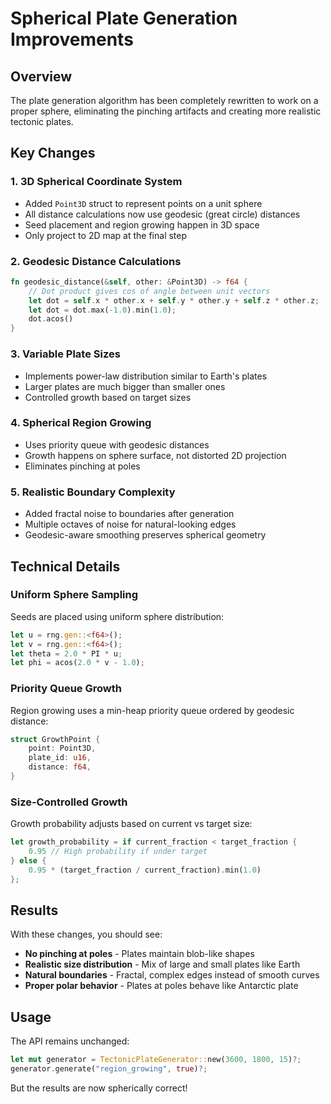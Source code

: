 # Spherical Plate Generation Improvements

## Overview

The plate generation algorithm has been completely rewritten to work on a proper sphere, eliminating the pinching artifacts and creating more realistic tectonic plates.

## Key Changes

### 1. **3D Spherical Coordinate System**
- Added `Point3D` struct to represent points on a unit sphere
- All distance calculations now use geodesic (great circle) distances
- Seed placement and region growing happen in 3D space
- Only project to 2D map at the final step

### 2. **Geodesic Distance Calculations**
```rust
fn geodesic_distance(&self, other: &Point3D) -> f64 {
    // Dot product gives cos of angle between unit vectors
    let dot = self.x * other.x + self.y * other.y + self.z * other.z;
    let dot = dot.max(-1.0).min(1.0);
    dot.acos()
}
```

### 3. **Variable Plate Sizes**
- Implements power-law distribution similar to Earth's plates
- Larger plates are much bigger than smaller ones
- Controlled growth based on target sizes

### 4. **Spherical Region Growing**
- Uses priority queue with geodesic distances
- Growth happens on sphere surface, not distorted 2D projection
- Eliminates pinching at poles

### 5. **Realistic Boundary Complexity**
- Added fractal noise to boundaries after generation
- Multiple octaves of noise for natural-looking edges
- Geodesic-aware smoothing preserves spherical geometry

## Technical Details

### Uniform Sphere Sampling
Seeds are placed using uniform sphere distribution:
```rust
let u = rng.gen::<f64>();
let v = rng.gen::<f64>();
let theta = 2.0 * PI * u;
let phi = acos(2.0 * v - 1.0);
```

### Priority Queue Growth
Region growing uses a min-heap priority queue ordered by geodesic distance:
```rust
struct GrowthPoint {
    point: Point3D,
    plate_id: u16,
    distance: f64,
}
```

### Size-Controlled Growth
Growth probability adjusts based on current vs target size:
```rust
let growth_probability = if current_fraction < target_fraction {
    0.95 // High probability if under target
} else {
    0.95 * (target_fraction / current_fraction).min(1.0)
};
```

## Results

With these changes, you should see:
- **No pinching at poles** - Plates maintain blob-like shapes
- **Realistic size distribution** - Mix of large and small plates like Earth
- **Natural boundaries** - Fractal, complex edges instead of smooth curves
- **Proper polar behavior** - Plates at poles behave like Antarctic plate

## Usage

The API remains unchanged:
```rust
let mut generator = TectonicPlateGenerator::new(3600, 1800, 15)?;
generator.generate("region_growing", true)?;
```

But the results are now spherically correct!
